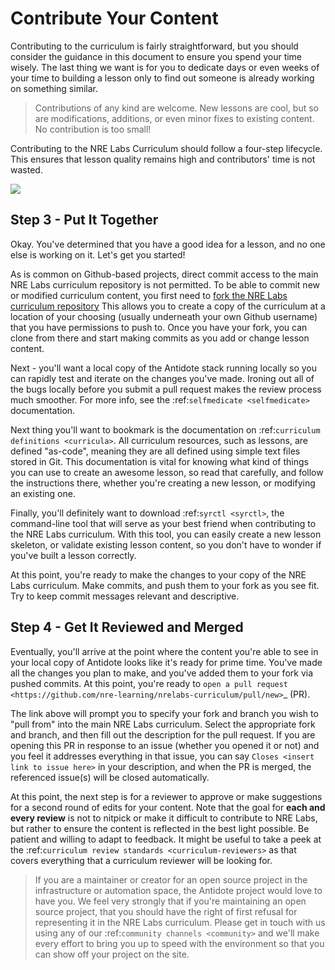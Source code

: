 # Contribute Your Content

Contributing to the curriculum is fairly straightforward, but you should consider the guidance in this document to ensure you spend your time wisely. The last thing we want is for you to dedicate days or even weeks of your time to building a lesson only to find out someone is already working on something similar.

> Contributions of any kind are welcome. New lessons are cool, but so are modifications, additions, or even minor fixes to existing content. No contribution is too small!

Contributing to the NRE Labs Curriculum should follow a four-step lifecycle. This ensures that lesson quality remains high and contributors' time is not wasted.

![](https://github.com/nre-learning/nrelabs-docs/tree/09d474a672ed4021f6dac96449c0748f5acf39f0/creating-curriculum-content/assets/lifecycle.png)


## Step 3 - Put It Together

Okay. You've determined that you have a good idea for a lesson, and no one else is working on it. Let's get you started!

As is common on Github-based projects, direct commit access to the main NRE Labs curriculum repository is not permitted. To be able to commit new or modified curriculum content, you first need to [fork the NRE Labs curriculum repository](https://github.com/nre-learning/nrelabs-curriculum/fork) This allows you to create a copy of the curriculum at a location of your choosing \(usually underneath your own Github username\) that you have permissions to push to. Once you have your fork, you can clone from there and start making commits as you add or change lesson content.

Next - you'll want a local copy of the Antidote stack running locally so you can rapidly test and iterate on the changes you've made. Ironing out all of the bugs locally before you submit a pull request makes the review process much smoother. For more info, see the :ref:`selfmedicate <selfmedicate>` documentation.

Next thing you'll want to bookmark is the documentation on :ref:`curriculum definitions <curricula>`. All curriculum resources, such as lessons, are defined "as-code", meaning they are all defined using simple text files stored in Git. This documentation is vital for knowing what kind of things you can use to create an awesome lesson, so read that carefully, and follow the instructions there, whether you're creating a new lesson, or modifying an existing one.

Finally, you'll definitely want to download :ref:`syrctl <syrctl>`, the command-line tool that will serve as your best friend when contributing to the NRE Labs curriculum. With this tool, you can easily create a new lesson skeleton, or validate existing lesson content, so you don't have to wonder if you've built a lesson correctly.

At this point, you're ready to make the changes to your copy of the NRE Labs curriculum. Make commits, and push them to your fork as you see fit. Try to keep commit messages relevant and descriptive.

## Step 4 - Get It Reviewed and Merged

Eventually, you'll arrive at the point where the content you're able to see in your local copy of Antidote looks like it's ready for prime time. You've made all the changes you plan to make, and you've added them to your fork via pushed commits. At this point, you're ready to `open a pull request <https://github.com/nre-learning/nrelabs-curriculum/pull/new>`\_ \(PR\).

The link above will prompt you to specify your fork and branch you wish to "pull from" into the main NRE Labs curriculum. Select the appropriate fork and branch, and then fill out the description for the pull request. If you are opening this PR in response to an issue \(whether you opened it or not\) and you feel it addresses everything in that issue, you can say `Closes <insert link to issue here>` in your description, and when the PR is merged, the referenced issue\(s\) will be closed automatically.

At this point, the next step is for a reviewer to approve or make suggestions for a second round of edits for your content. Note that the goal for **each and every review** is not to nitpick or make it difficult to contribute to NRE Labs, but rather to ensure the content is reflected in the best light possible. Be patient and willing to adapt to feedback. It might be useful to take a peek at the :ref:`curriculum review standards <curriculum-reviewers>` as that covers everything that a curriculum reviewer will be looking for.

> If you are a maintainer or creator for an open source project in the infrastructure or automation space, the Antidote project would love to have you. We feel very strongly that if you're maintaining an open source project, that you should have the right of first refusal for representing it in the NRE Labs curriculum. Please get in touch with us using any of our :ref:`community channels <community>` and we'll make every effort to bring you up to speed with the environment so that you can show off your project on the site.

